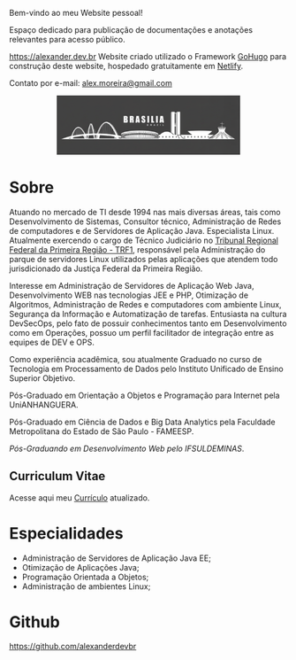 
Bem-vindo ao meu Website pessoal!

Espaço dedicado para publicação de documentações e anotações relevantes para acesso público.

<https://alexander.dev.br> Website criado utilizado o Framework [GoHugo](https://gohugo.io/) para construção deste website, hospedado gratuitamente em [Netlify](https://app.netlify.com).

Contato por e-mail: <alex.moreira@gmail.com>

<p align="center" width="100%">
    <img width="66%" src="bsb_logo.png"> 
</p>

# Sobre
Atuando no mercado de TI desde 1994 nas mais diversas áreas, tais como Desenvolvimento de Sistemas, Consultor técnico, Administração de Redes de computadores e de Servidores de Aplicação Java. Especialista Linux. Atualmente exercendo o cargo de Técnico Judiciário no [Tribunal Regional Federal da Primeira Região - TRF1](https://www.trf1.jus.br/trf1/home/), responsável pela Administração do parque de servidores Linux utilizados pelas aplicações que atendem todo jurisdicionado da Justiça Federal da Primeira Região.

Interesse em Administração de Servidores de Aplicação Web Java, Desenvolvimento WEB nas tecnologias JEE e PHP, Otimização de Algoritmos, Administração de Redes e computadores com ambiente Linux, Segurança da Informação e Automatização de tarefas. Entusiasta na cultura DevSecOps, pelo fato de possuir conhecimentos tanto em Desenvolvimento como em Operações, possuo um perfil facilitador de integração entre as equipes de DEV e OPS.

Como experiência acadêmica, sou atualmente Graduado no curso de Tecnologia em Processamento de Dados pelo Instituto Unificado de Ensino Superior Objetivo.

Pós-Graduado em Orientação a Objetos e Programação para Internet pela UniANHANGUERA.

Pós-Graduado em Ciência de Dados e Big Data Analytics pela Faculdade Metropolitana do Estado de São Paulo - FAMEESP.

_Pós-Graduando em Desenvolvimento Web pelo IFSULDEMINAS_.

## Curriculum Vitae
Acesse aqui meu [Currículo](curriculum.md) atualizado.

# Especialidades
- Administração de Servidores de Aplicação Java EE;
- Otimização de Aplicações Java;
- Programação Orientada a Objetos;
- Administração de ambientes Linux;

# Github
<https://github.com/alexanderdevbr>
